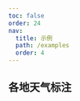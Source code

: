 ```yaml
---
toc: false
order: 24
nav:
  title: 示例
  path: /examples
  order: 4
---
```


## 各地天气标注

<code src= './iconFontLayer/index.tsx' compact="true" defaultShowCode></code>
